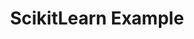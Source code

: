 ---
title: ScikitLearn Example
weight: 1
variants: +flyte -serverless -byoc -selfmanaged
layout: py_example
example_file: /external/unionai-examples/v1/flyte-integrations/flytekit-plugins/onnx_plugin/onnx_plugin/scikitlearn_onnx.py
---